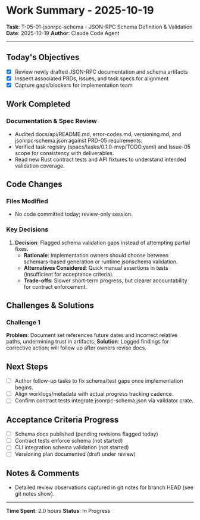 # Work Summary - 2025-10-19

**Task**: T-05-01-jsonrpc-schema - JSON-RPC Schema Definition & Validation
**Date**: 2025-10-19
**Author**: Claude Code Agent

---

## Today's Objectives

- [x] Review newly drafted JSON-RPC documentation and schema artifacts
- [x] Inspect associated PRDs, issues, and task specs for alignment
- [x] Capture gaps/blockers for implementation team

## Work Completed

### Documentation & Spec Review

- Audited docs/api/README.md, error-codes.md, versioning.md, and jsonrpc-schema.json against PRD-05 requirements.
- Verified task registry (spacs/tasks/0.1.0-mvp/TODO.yaml) and Issue-05 scope for consistency with deliverables.
- Read new Rust contract tests and API fixtures to understand intended validation coverage.

## Code Changes

### Files Modified

- No code committed today; review-only session.

### Key Decisions

1. **Decision**: Flagged schema validation gaps instead of attempting partial fixes.
   - **Rationale**: Implementation owners should choose between schemars-based generation or runtime jsonschema validation.
   - **Alternatives Considered**: Quick manual assertions in tests (insufficient for acceptance criteria).
   - **Trade-offs**: Slower short-term progress, but clearer accountability for contract enforcement.

## Challenges & Solutions

### Challenge 1

**Problem**: Document set references future dates and incorrect relative paths, undermining trust in artifacts.
**Solution**: Logged findings for corrective action; will follow up after owners revise docs.

## Next Steps

- [ ] Author follow-up tasks to fix schema/test gaps once implementation begins.
- [ ] Align worklogs/metadata with actual progress tracking cadence.
- [ ] Confirm contract tests integrate jsonrpc-schema.json via validator crate.

## Acceptance Criteria Progress

- [ ] Schema docs published (pending revisions flagged today)
- [ ] Contract tests enforce schema (not started)
- [ ] CLI integration schema validation (not started)
- [ ] Versioning plan documented (draft under review)

## Notes & Comments

- Detailed review observations captured in git notes for branch HEAD (see git notes show).

---

**Time Spent**: 2.0 hours
**Status**: In Progress
